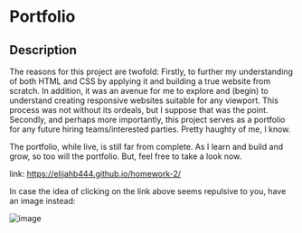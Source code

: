 # Portfolio

## Description

The reasons for this project are twofold: 
Firstly, to further my understanding of both HTML and CSS by applying it and building a true website from scratch. In addition, it was an avenue for me to explore and (begin) to understand creating responsive websites suitable for any viewport. This process was not without its ordeals, but I suppose that was the point. 
Secondly, and perhaps more importantly, this project serves as a portfolio for any future hiring teams/interested parties. Pretty haughty of me, I know. 

The portfolio, while live, is still far from complete. As I learn and build and grow, so too will the portfolio. But, feel free to take a look now. 

link: https://elijahb444.github.io/homework-2/ 

In case the idea of clicking on the link above seems repulsive to you, have an image instead:

![image](https://github.com/elijahb444/homework-2/assets/167688028/9a2ae137-99a5-4e62-afc3-14ff97146ee9)
